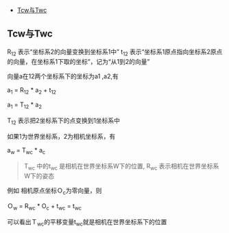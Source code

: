 - [Tcw与Twc](#tcw与twc)

## Tcw与Twc

R<sub>12</sub> 表示“坐标系2的向量变换到坐标系1中”
t<sub>12</sub> 表示“坐标系1原点指向坐标系2原点的向量，在坐标系1下取的坐标”，记为“从1到2的向量”

向量a在12两个坐标系下的坐标为a1 ,a2,有


a<sub>1</sub> = R<sub>12</sub> * a<sub>2</sub> + t<sub>12</sub>

a<sub>1</sub> = T<sub>12</sub> * a<sub>2</sub>

T<sub>12</sub> 表示把2坐标系下的点变换到1坐标系中

如果1为世界坐标系，2为相机坐标系，有

a<sub>w</sub> = T<sub>wc</sub> * a<sub>c</sub>

> T<sub>wc</sub> 中的t<sub>wc</sub> 是相机在世界坐标系W下的位置, R<sub>wc</sub> 表示相机在世界坐标系W下的姿态

例如 相机原点坐标Ｏ<sub>c</sub>为零向量，则

Ｏ<sub>w</sub> = R<sub>wc</sub> * O<sub>c</sub> + t<sub>wc</sub> = t<sub>wc</sub>

可以看出Ｔ<sub>wc</sub>的平移变量t<sub>wc</sub>就是相机在世界坐标系下的位置
